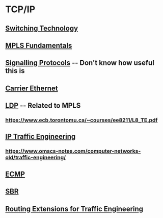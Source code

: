 # TCP/IP

## [Switching Technology](http://www.tcpipguide.com/free/t_CircuitSwitchingandPacketSwitchingNetworks.htm)

## [MPLS Fundamentals](https://www.geeksforgeeks.org/multi-protocol-label-switching-mpls/)

## [Signalling Protocols](https://en.wikipedia.org/wiki/Signaling_protocol) -- Don't know how useful this is

## [Carrier Ethernet](https://www.tutorialspoint.com/what-is-carrier-ethernet)

## [LDP](https://en.wikipedia.org/wiki/Label_Distribution_Protocol) -- Related to MPLS

### <https://www.ecb.torontomu.ca/~courses/ee8211/L8_TE.pdf>

## [IP Traffic Engineering](https://network-insight.net/2015/09/11/network-traffic-engineering/)

### <https://www.omscs-notes.com/computer-networks-old/traffic-engineering/>

## [ECMP](https://en.wikipedia.org/wiki/Equal-cost_multi-path_routing)

## [SBR](https://success.myshn.net/Skyhigh_Secure_Web_Gateway_(On_Prem)/Secure_Web_Gateway_Appliance_System/Source-based_Routing)

## [Routing Extensions for Traffic Engineering]()